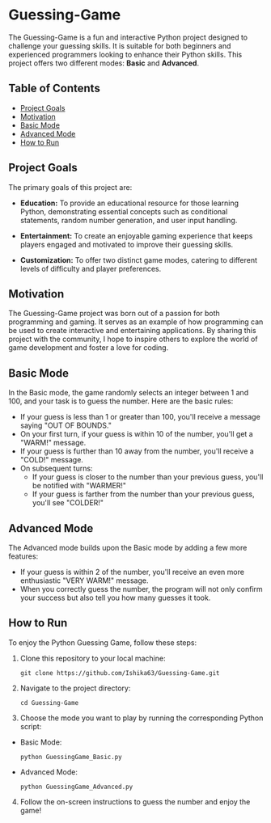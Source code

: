 # Guessing-Game

The Guessing-Game is a fun and interactive Python project designed to challenge your guessing skills. It is suitable for both beginners and experienced programmers looking to enhance their Python skills. This project offers two different modes: **Basic** and **Advanced**.

## Table of Contents
- [Project Goals](#project-goals)
- [Motivation](#motivation)
- [Basic Mode](#basic-mode)
- [Advanced Mode](#advanced-mode)
- [How to Run](#how-to-run)


## Project Goals

The primary goals of this project are:

- **Education:** To provide an educational resource for those learning Python, demonstrating essential concepts such as conditional statements, random number generation, and user input handling.

- **Entertainment:** To create an enjoyable gaming experience that keeps players engaged and motivated to improve their guessing skills.

- **Customization:** To offer two distinct game modes, catering to different levels of difficulty and player preferences.


## Motivation

The Guessing-Game project was born out of a passion for both programming and gaming. It serves as an example of how programming can be used to create interactive and entertaining applications. By sharing this project with the community, I hope to inspire others to explore the world of game development and foster a love for coding.


## Basic Mode

In the Basic mode, the game randomly selects an integer between 1 and 100, and your task is to guess the number. Here are the basic rules:

- If your guess is less than 1 or greater than 100, you'll receive a message saying "OUT OF BOUNDS."
- On your first turn, if your guess is within 10 of the number, you'll get a "WARM!" message.
- If your guess is further than 10 away from the number, you'll receive a "COLD!" message.
- On subsequent turns:
  - If your guess is closer to the number than your previous guess, you'll be notified with "WARMER!"
  - If your guess is farther from the number than your previous guess, you'll see "COLDER!"

## Advanced Mode

The Advanced mode builds upon the Basic mode by adding a few more features:

- If your guess is within 2 of the number, you'll receive an even more enthusiastic "VERY WARM!" message.
- When you correctly guess the number, the program will not only confirm your success but also tell you how many guesses it took.

## How to Run

To enjoy the Python Guessing Game, follow these steps:

1. Clone this repository to your local machine:

   ```shell
   git clone https://github.com/Ishika63/Guessing-Game.git

2. Navigate to the project directory:

   ```shell
   cd Guessing-Game

3. Choose the mode you want to play by running the corresponding Python script:

- Basic Mode:

   ```shell
   python GuessingGame_Basic.py

- Advanced Mode:

   ```shell
   python GuessingGame_Advanced.py

4. Follow the on-screen instructions to guess the number and enjoy the game!
